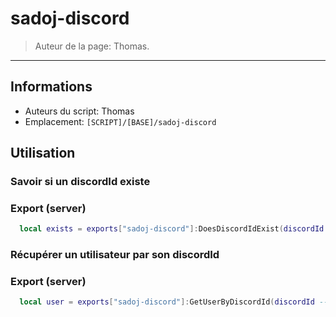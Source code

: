 # sadoj-discord

> Auteur de la page: Thomas.

---

## Informations

* Auteurs du script: Thomas
* Emplacement: `[SCRIPT]/[BASE]/sadoj-discord`


## Utilisation


### Savoir si un discordId existe
<!-- tabs:start -->
### **Export (server)**
```lua
  local exists = exports["sadoj-discord"]:DoesDiscordIdExist(discordId --[[ string ]])
```
<!-- tabs:end -->


### Récupérer un utilisateur par son discordId
<!-- tabs:start -->
### **Export (server)**
```lua
  local user = exports["sadoj-discord"]:GetUserByDiscordId(discordId --[[ string ]])
```
<!-- tabs:end -->
